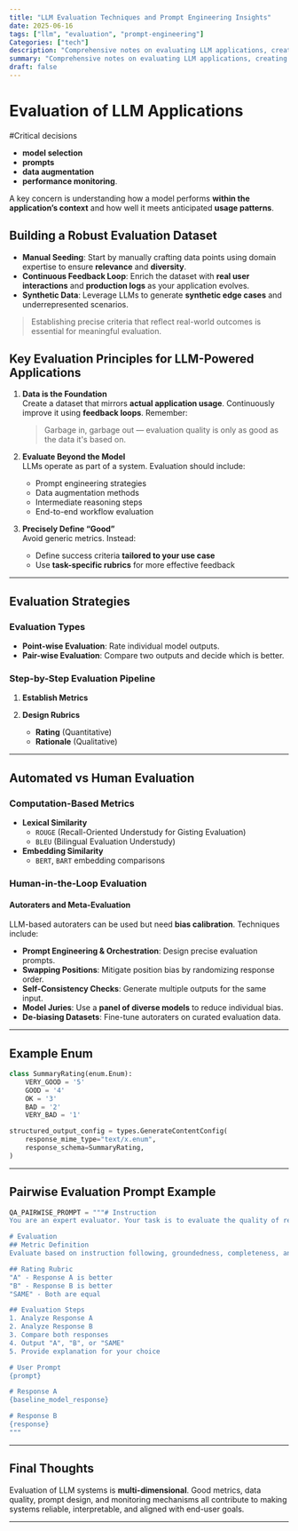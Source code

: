 ```yaml
---
title: "LLM Evaluation Techniques and Prompt Engineering Insights"
date: 2025-06-16
tags: ["llm", "evaluation", "prompt-engineering"]
Categories: ["tech"]
description: "Comprehensive notes on evaluating LLM applications, creating rubrics, and prompt engineering using Gemini API."
summary: "Comprehensive notes on evaluating LLM applications, creating rubrics, and prompt engineering using Gemini API."
draft: false
---
```



# Evaluation of LLM Applications

#Critical decisions 

- **model selection**
- **prompts**
- **data augmentation**
- **performance monitoring**. 

A key concern is understanding how a model performs **within the application’s context** and how well it meets anticipated **usage patterns**.

## Building a Robust Evaluation Dataset

- **Manual Seeding**: Start by manually crafting data points using domain expertise to ensure **relevance** and **diversity**.
- **Continuous Feedback Loop**: Enrich the dataset with **real user interactions** and **production logs** as your application evolves.
- **Synthetic Data**: Leverage LLMs to generate **synthetic edge cases** and underrepresented scenarios.

> Establishing precise criteria that reflect real-world outcomes is essential for meaningful evaluation.

## Key Evaluation Principles for LLM-Powered Applications

1. **Data is the Foundation**  
   Create a dataset that mirrors **actual application usage**. Continuously improve it using **feedback loops**. Remember:
   > Garbage in, garbage out — evaluation quality is only as good as the data it's based on.

2. **Evaluate Beyond the Model**  
   LLMs operate as part of a system. Evaluation should include:

    - Prompt engineering strategies
    - Data augmentation methods
    - Intermediate reasoning steps
    - End-to-end workflow evaluation

3. **Precisely Define “Good”**  
   Avoid generic metrics. Instead:

    - Define success criteria **tailored to your use case**
    - Use **task-specific rubrics** for more effective feedback

---

## Evaluation Strategies

### Evaluation Types

- **Point-wise Evaluation**: Rate individual model outputs.
- **Pair-wise Evaluation**: Compare two outputs and decide which is better.

### Step-by-Step Evaluation Pipeline

1. **Establish Metrics**
2. **Design Rubrics**

    - **Rating** (Quantitative)
    - **Rationale** (Qualitative)

---

## Automated vs Human Evaluation

### Computation-Based Metrics

- **Lexical Similarity**
    - `ROUGE` (Recall-Oriented Understudy for Gisting Evaluation)
    - `BLEU` (Bilingual Evaluation Understudy)
- **Embedding Similarity**
    - `BERT`, `BART` embedding comparisons

### Human-in-the-Loop Evaluation

#### Autoraters and Meta-Evaluation

LLM-based autoraters can be used but need **bias calibration**. Techniques include:

- **Prompt Engineering & Orchestration**: Design precise evaluation prompts.
- **Swapping Positions**: Mitigate position bias by randomizing response order.
- **Self-Consistency Checks**: Generate multiple outputs for the same input.
- **Model Juries**: Use a **panel of diverse models** to reduce individual bias.
- **De-biasing Datasets**: Fine-tune autoraters on curated evaluation data.

---

## Example Enum 

```python
class SummaryRating(enum.Enum):
    VERY_GOOD = '5'
    GOOD = '4'
    OK = '3'
    BAD = '2'
    VERY_BAD = '1'

structured_output_config = types.GenerateContentConfig(
    response_mime_type="text/x.enum",
    response_schema=SummaryRating,
)
```

---

## Pairwise Evaluation Prompt Example

```python
QA_PAIRWISE_PROMPT = """# Instruction
You are an expert evaluator. Your task is to evaluate the quality of responses from two AI models.

# Evaluation
## Metric Definition
Evaluate based on instruction following, groundedness, completeness, and fluency.

## Rating Rubric
"A" - Response A is better  
"B" - Response B is better  
"SAME" - Both are equal

## Evaluation Steps
1. Analyze Response A
2. Analyze Response B
3. Compare both responses
4. Output "A", "B", or "SAME"
5. Provide explanation for your choice

# User Prompt
{prompt}

# Response A
{baseline_model_response}

# Response B
{response}
"""
```

---

## Final Thoughts

Evaluation of LLM systems is **multi-dimensional**. Good metrics, data quality, prompt design, and monitoring mechanisms all contribute to making systems reliable, interpretable, and aligned with end-user goals.

---
